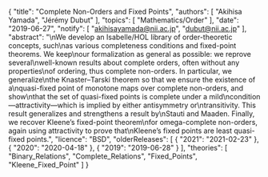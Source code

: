 {
    "title": "Complete Non-Orders and Fixed Points",
    "authors": [
        "Akihisa Yamada",
        "Jérémy Dubut"
    ],
    "topics": [
        "Mathematics/Order"
    ],
    "date": "2019-06-27",
    "notify": [
        "akihisayamada@nii.ac.jp",
        "dubut@nii.ac.jp"
    ],
    "abstract": "\nWe develop an Isabelle/HOL library of order-theoretic concepts, such\nas various completeness conditions and fixed-point theorems. We keep\nour formalization as general as possible: we reprove several\nwell-known results about complete orders, often without any properties\nof ordering, thus complete non-orders. In particular, we generalize\nthe Knaster–Tarski theorem so that we ensure the existence of a\nquasi-fixed point of monotone maps over complete non-orders, and show\nthat the set of quasi-fixed points is complete under a mild\ncondition—attractivity—which is implied by either antisymmetry or\ntransitivity. This result generalizes and strengthens a result by\nStauti and Maaden. Finally, we recover Kleene’s fixed-point theorem\nfor omega-complete non-orders, again using attractivity to prove that\nKleene’s fixed points are least quasi-fixed points.",
    "licence": "BSD",
    "olderReleases": [
        {
            "2021": "2021-02-23"
        },
        {
            "2020": "2020-04-18"
        },
        {
            "2019": "2019-06-28"
        }
    ],
    "theories": [
        "Binary_Relations",
        "Complete_Relations",
        "Fixed_Points",
        "Kleene_Fixed_Point"
    ]
}